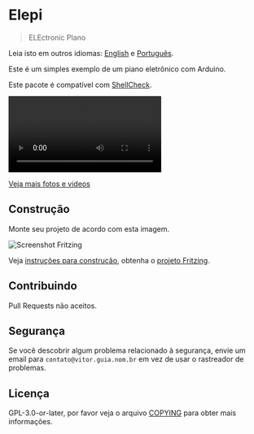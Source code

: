 # Elepi

> ELEctronic PIano

Leia isto em outros idiomas: [English](README.md) e [Português](LEIA-ME.md).

Este é um simples exemplo de um piano eletrônico com Arduino.

Este pacote é compatível com [ShellCheck](https://github.com/koalaman/shellcheck).

![Screencast](uploads/12ae7ba87c1a28596087380676b12382/screencast.mp4)

[Veja mais fotos e videos](wikis)

## Construção

Monte seu projeto de acordo com esta imagem.

![Screenshot Fritzing](uploads/46c035fce54587334d2b9b10b2f57bda/screenshotFritzing.jpg)

Veja [instruções para construção](doc/LEIA-ME.md), obtenha o [projeto Fritzing](uploads/cb460651aaaffca00d06d549e5686ca0/elepi.fzz).

## Contribuindo

Pull Requests não aceitos.

## Segurança

Se você descobrir algum problema relacionado à segurança, envie um email para `contato@vitor.guia.nom.br` em vez de usar o rastreador de problemas.

## Licença

GPL-3.0-or-later, por favor veja o arquivo [COPYING](COPYING) para obter mais informações.
